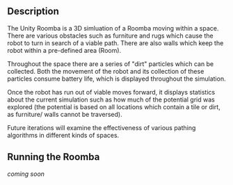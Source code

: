 ## Description
The Unity Roomba is a 3D simluation of a Roomba moving within a space. There are various obstacles such as furniture and rugs which cause the robot to turn in search of a viable path. There are also walls which keep the robot within a pre-defined area (Room).

Throughout the space there are a series of "dirt" particles which can be collected. Both the movement of the robot and its collection of these particles consume battery life, which is displayed throughout the simulation.

Once the robot has run out of viable moves forward, it displays statistics about the current simulation such as how much of the potential grid was explored (the potential is based on all locations which contain a tile or dirt, as furniture/ walls cannot be traversed).

Future iterations will examine the effectiveness of various pathing algorithms in different kinds of spaces. 


## Running the Roomba
_coming soon_
